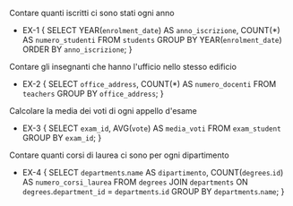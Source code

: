Contare quanti iscritti ci sono stati ogni anno
- EX-1 {
    SELECT YEAR(`enrolment_date`) AS `anno_iscrizione`, COUNT(*) AS `numero_studenti`
    FROM `students`
    GROUP BY YEAR(`enrolment_date`)
    ORDER BY `anno_iscrizione`;
}

Contare gli insegnanti che hanno l'ufficio nello stesso edificio
- EX-2 {
    SELECT `office_address`, COUNT(*) AS `numero_docenti`
    FROM `teachers`
    GROUP BY `office_address`;
}

Calcolare la media dei voti di ogni appello d'esame
- EX-3 {
    SELECT `exam_id`, AVG(`vote`) AS `media_voti`
    FROM `exam_student`
    GROUP BY `exam_id`;
}

Contare quanti corsi di laurea ci sono per ogni dipartimento
- EX-4 {
    SELECT `departments`.`name` AS `dipartimento`, COUNT(`degrees`.`id`) AS `numero_corsi_laurea`
    FROM `degrees`
    JOIN `departments` ON `degrees`.`department_id` = `departments`.`id`
    GROUP BY `departments`.`name`;
}